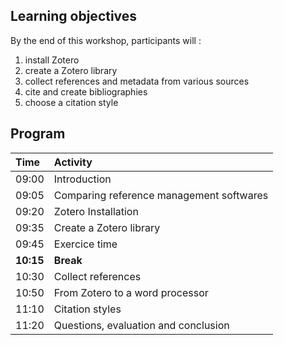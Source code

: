 ## Learning objectives

By the end of this workshop, participants will : 

1. install Zotero
2. create a Zotero library
3. collect references and metadata from various sources
4. cite and create bibliographies
5. choose a citation style


## Program

| Time | Activity | 
| :------- | :---- | 
| 09:00 | Introduction | 
| 09:05 | Comparing reference management softwares | 
| 09:20 | Zotero Installation | 
| 09:35 | Create a Zotero library |
| 09:45 | Exercice time |
| **10:15** | **Break**|
| 10:30 | Collect references |
| 10:50 | From Zotero to a word processor |
| 11:10 | Citation styles |
| 11:20 | Questions, evaluation and conclusion |

